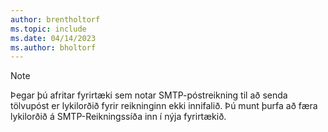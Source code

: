 ```yaml
---
author: brentholtorf
ms.topic: include
ms.date: 04/14/2023
ms.author: bholtorf
---
```


> [!NOTE]
> Þegar þú afritar fyrirtæki sem notar SMTP-póstreikning til að senda tölvupóst er lykilorðið fyrir reikninginn ekki innifalið. Þú munt þurfa að færa lykilorðið á SMTP-Reikningssíða inn í nýja fyrirtækið.
